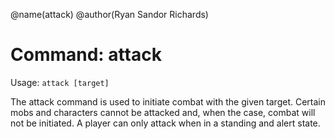 @name(attack)
@author(Ryan Sandor Richards)

# Command: attack
Usage: `attack [target]`

The attack command is used to initiate combat with the given target. Certain
mobs and characters cannot be attacked and, when the case, combat will not be
initiated. A player can only attack when in a standing and alert state.
